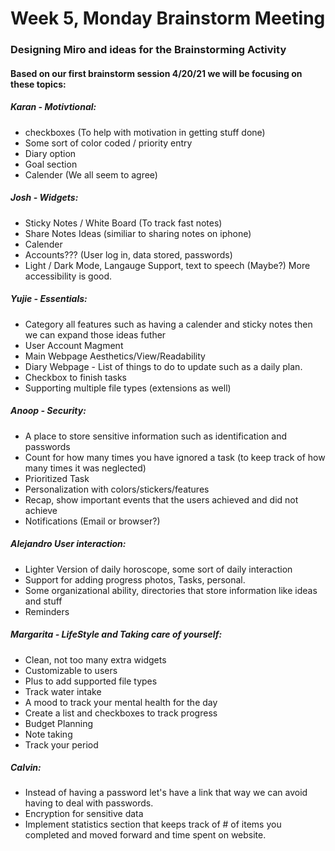 # Week 5, Monday Brainstorm Meeting
### Designing Miro and ideas for the Brainstorming Activity
#### Based on our first brainstorm session 4/20/21 we will be focusing on these topics:
##### Karan - Motivtional: 
   - checkboxes (To help with motivation in getting stuff done) 
   - Some sort of color coded / priority entry
   - Diary option 
   - Goal section
   - Calender (We all seem to agree)
##### Josh - Widgets:
   - Sticky Notes / White Board (To track fast notes)
   - Share Notes Ideas (similiar to sharing notes on iphone)
   - Calender 
   - Accounts??? (User log in, data stored, passwords)
   - Light / Dark Mode, Langauge Support, text to speech (Maybe?) More accessibility is good.
##### Yujie - Essentials:
   - Category all features such as having a calender and sticky notes then we can expand those ideas futher
   - User Account Magment
   - Main Webpage Aesthetics/View/Readability
   - Diary Webpage - List of things to do to update such as a daily plan.
   - Checkbox to finish tasks
   - Supporting multiple file types (extensions as well)
##### Anoop - Security:
   - A place to store sensitive information such as identification and passwords
   - Count for how many times you have ignored a task (to keep track of how many times it was neglected)
   - Prioritized Task
   - Personalization with colors/stickers/features
   - Recap, show important events that the users achieved and did not achieve
   - Notifications (Email or browser?)
##### Alejandro User interaction:
   - Lighter Version of daily horoscope, some sort of daily interaction 
   - Support for adding progress photos, Tasks, personal.
   - Some organizational ability, directories that store information like ideas and stuff
   - Reminders 
##### Margarita - LifeStyle and Taking care of yourself:
   - Clean, not too many extra widgets
   - Customizable to users
   - Plus to add supported file types
   - Track water intake
   - A mood to track your mental health for the day
   - Create a list and checkboxes to track progress
   - Budget Planning
   - Note taking
   - Track your period
##### Calvin:
   - Instead of having a password let's have a link that way we can avoid having to deal with passwords.
   - Encryption for sensitive data
   - Implement statistics section that keeps track of # of items you completed and moved forward and time spent on website.
